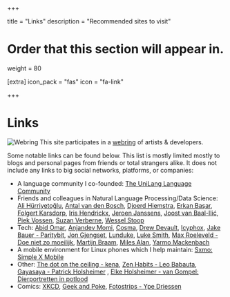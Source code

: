 +++

title = "Links"
description = "Recommended sites to visit"

# Order that this section will appear in.
weight = 80

[extra]
icon_pack = "fas"
icon = "fa-link"

+++

# Links

![Webring](/img/webring.png) This site participates in a [webring](https://webring.xxiivv.com/) of artists & developers.

Some notable links can be found below. This list is mostly limited mostly to blogs and personal pages from friends or total strangers
alike. It does not include any links to big social networks, platforms, or companies:

* A language community I co-founded: [The UniLang Language Community](https://unilang.org)
* Friends and colleagues in Natural Language Processing/Data Science: [Ali Hürriyetoğlu](http://www.hurrial.com), [Antal van den Bosch](https://antalvandenbosch.nl), [Djoerd Hiemstra](https://djoerdhiemstra.com/), [Erkan Başar](http://www.mebasar.com), [Folgert Karsdorp](https://www.karsdorp.io/), [Iris Hendrickx](https://i-hx.nl), [Jeroen Janssens](https://jeroenjanssens.com/), [Joost van Baal-Ilić](http://mdcc.cx/), [Piek Vossen](http://vossen.info/), [Suzan Verberne](http://liacs.leidenuniv.nl/~verbernes/), [Wessel Stoop](http://wesselstoop.ruhosting.nl/)
* Tech: [Abid Omar](https://omarabid.com), [Anjandev Momi](https://momi.ca/), [Cosma](http://bactra.org/), [Drew Devault](https://drewdevault.com/), [Icyphox](https://icyphox.sh/), [Jake Bauer - Paritybit](https://www.paritybit.ca/), [Jon Gjengset](https://thesquareplanet.com/),  [Lunduke](https://lunduke.com/), [Luke Smith](https://lukesmith.xyz), [Max Roeleveld - Doe niet zo moeilijk](https://doenietzomoeilijk.nl/), [Martijn Braam](https://blog.brixit.nl/),  [Miles Alan](http://milesalan.com), [Yarmo Mackenbach](https://yarmo.eu/)
* A mobile environment for Linux phones which I help maintain: [Sxmo: Simple X Mobile](https://sxmo.org)
* Other: [The dot on the ceiling - kena](https://tdotc.eu), [Zen Habits - Leo Babauta](https://zenhabits.net), [Gayasaya - Patrick Holsheimer](https://gayasaya.nl) , [Elke Holsheimer - van Gompel: Dierportretten in potlood](https://anaproy.nl/dierportretten/)
* Comics: [XKCD](https://xkcd.com), [Geek and Poke](http://geek-and-poke.com), [Fotostrips - Ype Driessen](https://fotostrips.nl)
